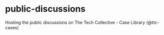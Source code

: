 # public-discussions
Hosting the public discussions on The Tech Collective - Case Library (@ttc-cases)

